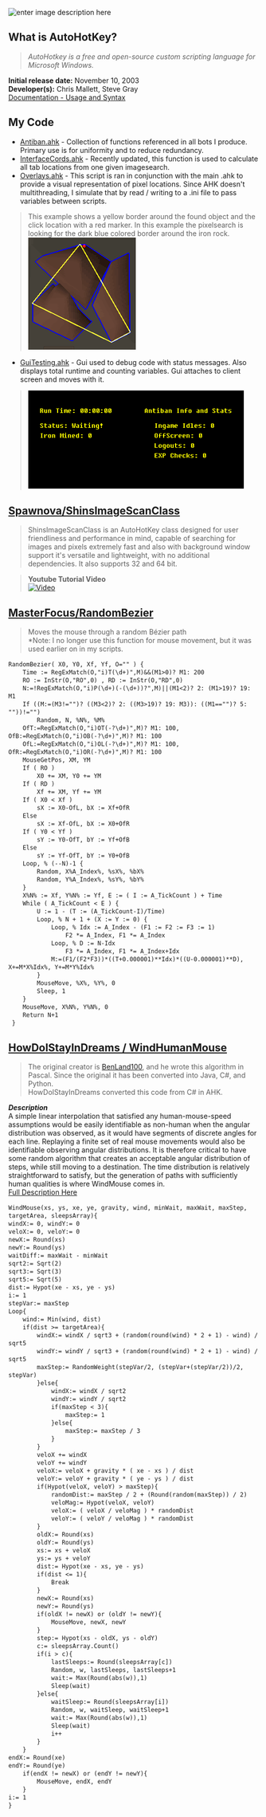 ﻿![enter image description here](https://www.autohotkey.com/static/ahk_logo.svg)
## What is AutoHotKey?
>*AutoHotkey is a free and open-source custom scripting language for Microsoft Windows.*
>
**Initial release date:** November 10, 2003  
**Developer(s):** Chris Mallett, Steve Gray  
[Documentation - Usage and Syntax](https://www.autohotkey.com/docs)  

## My Code

 - [Antiban.ahk](https://github.com/Papale-Projects/AHK-Projects/blob/master/Complex%20Functions/Antiban.ahk) - Collection of functions referenced in all bots I produce. Primary use is for uniformity and to reduce redundancy. 
 - [InterfaceCords.ahk](https://github.com/Papale-Projects/AHK-Projects/blob/master/Complex%20Functions/InterfaceCords.ahk) - Recently updated, this function is used to calculate all tab locations from one given imagesearch.
 - [Overlays.ahk](https://github.com/Papale-Projects/AHK-Projects/blob/master/Complex%20Functions/Overlays.ahk) - This script is ran in conjunction with the main .ahk to provide a visual representation of pixel locations. Since AHK doesn't multithreading, I simulate that by read / writing to a .ini file to pass variables between scripts.  
  >This example shows a yellow border around the found object and the click location with a red marker. In this example the pixelsearch is looking for the dark blue colored border around the iron rock.    
 >![enter image description here](https://github.com/Papale-Projects/AHK-Projects/blob/master/Advanced%20Scripting%20Bots%20-%20Current/Iron%20Miner%20V2/Overlayexample.PNG?raw=true)  
 - [GuiTesting.ahk](https://github.com/Papale-Projects/AHK-Projects/blob/master/Complex%20Functions/GUITesting.ahk) - Gui used to debug code with status messages. Also displays total runtime and counting variables. Gui attaches to client screen and moves with it.  
 >![enter image description here](https://github.com/Papale-Projects/AHK-Projects/blob/master/Advanced%20Scripting%20Bots%20-%20Current/Iron%20Miner%20V2/Gui.PNG?raw=true)

## [Spawnova/ShinsImageScanClass](https://github.com/Spawnova/ShinsImageScanClass)

>ShinsImageScanClass is an AutoHotKey class designed for user friendliness and performance in mind, capable of searching for images and pixels extremely fast and also with background window support it's versatile and lightweight, with no additional dependencies. It also supports 32 and 64 bit.

>**Youtube Tutorial Video**  
>[![Video](https://camo.githubusercontent.com/e022ea1af736202a29bf9792403a37f28aa476c0cd4643b76ab6cc31fffab6e5/68747470733a2f2f696d672e796f75747562652e636f6d2f76692f7749646346364b554849452f64656661756c742e6a7067)](https://www.youtube.com/watch?v=wIdcF6KUHIE)

## [MasterFocus/RandomBezier](https://github.com/MasterFocus/AutoHotkey/tree/master/Functions/RandomBezier)

>Moves the mouse through a random Bézier path  
>*Note: I no longer use this function for mouse movement, but it was used earlier on in my scripts.  

    RandomBezier( X0, Y0, Xf, Yf, O="" ) {
	    Time := RegExMatch(O,"i)T(\d+)",M)&&(M1>0)? M1: 200
	    RO := InStr(O,"RO",0) , RD := InStr(O,"RD",0)
	    N:=!RegExMatch(O,"i)P(\d+)(-(\d+))?",M)||(M1<2)? 2: (M1>19)? 19: M1
	    If ((M:=(M3!="")? ((M3<2)? 2: ((M3>19)? 19: M3)): ((M1=="")? 5: ""))!="")
	        Random, N, %N%, %M%
	    OfT:=RegExMatch(O,"i)OT(-?\d+)",M)? M1: 100, OfB:=RegExMatch(O,"i)OB(-?\d+)",M)? M1: 100
	    OfL:=RegExMatch(O,"i)OL(-?\d+)",M)? M1: 100, OfR:=RegExMatch(O,"i)OR(-?\d+)",M)? M1: 100
	    MouseGetPos, XM, YM
	    If ( RO )
	        X0 += XM, Y0 += YM
	    If ( RD )
	        Xf += XM, Yf += YM
	    If ( X0 < Xf )
	        sX := X0-OfL, bX := Xf+OfR
	    Else
	        sX := Xf-OfL, bX := X0+OfR
	    If ( Y0 < Yf )
	        sY := Y0-OfT, bY := Yf+OfB
	    Else
	        sY := Yf-OfT, bY := Y0+OfB
	    Loop, % (--N)-1 {
	        Random, X%A_Index%, %sX%, %bX%
	        Random, Y%A_Index%, %sY%, %bY%
	    }
	    X%N% := Xf, Y%N% := Yf, E := ( I := A_TickCount ) + Time
	    While ( A_TickCount < E ) {
	        U := 1 - (T := (A_TickCount-I)/Time)
	        Loop, % N + 1 + (X := Y := 0) {
	            Loop, % Idx := A_Index - (F1 := F2 := F3 := 1)
	                F2 *= A_Index, F1 *= A_Index
	            Loop, % D := N-Idx
	                F3 *= A_Index, F1 *= A_Index+Idx
	            M:=(F1/(F2*F3))*((T+0.000001)**Idx)*((U-0.000001)**D), X+=M*X%Idx%, Y+=M*Y%Idx%
	        }
	        MouseMove, %X%, %Y%, 0
	        Sleep, 1
	    }
	    MouseMove, X%N%, Y%N%, 0
	    Return N+1
	 }

## [ HowDoIStayInDreams / WindHumanMouse ](https://github.com/HowDoIStayInDreams/WindHumanMouse/blob/master/WindHumanMouse.ahk)

>The original creator is [BenLand100](https://github.com/BenLand100), and he wrote this algorithm in Pascal. Since the original it has been converted into Java, C#, and Python.  
HowDoIStayInDreams converted this code from C# in AHK.  

***Description***  
A simple linear interpolation that satisfied any human-mouse-speed assumptions would be easily identifiable as non-human when the angular distribution was observed, as it would have segments of discrete angles for each line. Replaying a finite set of real mouse movements would also be identifiable observing angular distributions. It is therefore critical to have some random algorithm that creates an acceptable angular distribution of steps, while still moving to a destination. The time distribution is relatively straightforward to satisfy, but the generation of paths with sufficiently human qualities is where WindMouse comes in.  
[Full Description Here](https://ben.land/post/2021/04/25/windmouse-human-mouse-movement/#windmouse)

    WindMouse(xs, ys, xe, ye, gravity, wind, minWait, maxWait, maxStep, targetArea, sleepsArray){
	windX:= 0, windY:= 0
	veloX:= 0, veloY:= 0
	newX:= Round(xs)
	newY:= Round(ys)
	waitDiff:= maxWait - minWait
	sqrt2:= Sqrt(2)
	sqrt3:= Sqrt(3)
	sqrt5:= Sqrt(5)
	dist:= Hypot(xe - xs, ye - ys)
	i:= 1
	stepVar:= maxStep
	Loop{
		wind:= Min(wind, dist)
		if(dist >= targetArea){
			windX:= windX / sqrt3 + (random(round(wind) * 2 + 1) - wind) / sqrt5
			windY:= windY / sqrt3 + (random(round(wind) * 2 + 1) - wind) / sqrt5
			maxStep:= RandomWeight(stepVar/2, (stepVar+(stepVar/2))/2, stepVar)
			}else{
				windX:= windX / sqrt2
				windY:= windY / sqrt2
				if(maxStep < 3){
					maxStep:= 1
				}else{
					maxStep:= maxStep / 3
				}
			}
			veloX += windX
			veloY += windY
			veloX:= veloX + gravity * ( xe - xs ) / dist
			veloY:= veloY + gravity * ( ye - ys ) / dist
			if(Hypot(veloX, veloY) > maxStep){
				randomDist:= maxStep / 2 + (Round(random(maxStep)) / 2)
				veloMag:= Hypot(veloX, veloY)
				veloX:= ( veloX / veloMag ) * randomDist
				veloY:= ( veloY / veloMag ) * randomDist
			}
			oldX:= Round(xs)
			oldY:= Round(ys)
			xs:= xs + veloX
			ys:= ys + veloY
			dist:= Hypot(xe - xs, ye - ys)
			if(dist <= 1){
				Break
			}
			newX:= Round(xs)
			newY:= Round(ys)
			if(oldX != newX) or (oldY != newY){
				MouseMove, newX, newY
			}
			step:= Hypot(xs - oldX, ys - oldY)
			c:= sleepsArray.Count()
			if(i > c){
				lastSleeps:= Round(sleepsArray[c])
				Random, w, lastSleeps, lastSleeps+1
				wait:= Max(Round(abs(w)),1)
				Sleep(wait)
			}else{
				waitSleep:= Round(sleepsArray[i])
				Random, w, waitSleep, waitSleep+1
				wait:= Max(Round(abs(w)),1)
				Sleep(wait)
				i++
			}
		}
	endX:= Round(xe)
	endY:= Round(ye)
		if(endX != newX) or (endY != newY){
			MouseMove, endX, endY
	    }
	i:= 1
	}

